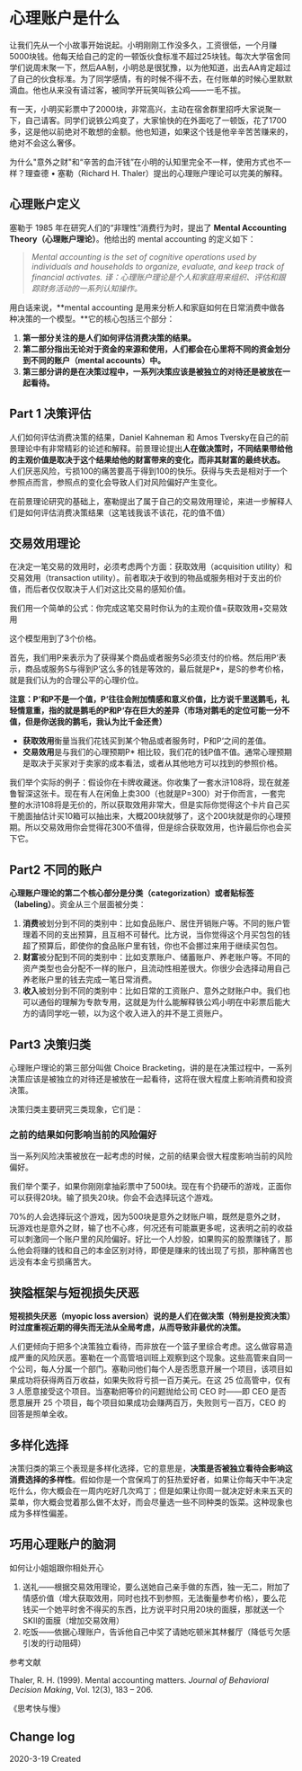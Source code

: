 # 心理账户是什么

让我们先从一个小故事开始说起。小明刚刚工作没多久，工资很低，一个月赚5000块钱。他每天给自己的定的一顿饭伙食标准不超过25块钱。每次大学宿舍同学们说周末聚一下，然后AA制，小明总是很犹豫，以为他知道，出去AA肯定超过了自己的伙食标准。为了同学感情，有的时候不得不去，在付账单的时候心里默默滴血。他也从来没有请过客，被同学开玩笑叫铁公鸡——一毛不拔。

有一天，小明买彩票中了2000块，非常高兴，主动在宿舍群里招呼大家说聚一下，自己请客。同学们说铁公鸡变了，大家愉快的在外面吃了一顿饭，花了1700多，这是他以前绝对不敢想的金额。他也知道，如果这个钱是他辛辛苦苦赚来的，绝对不会这么奢侈。

为什么"意外之财"和“辛苦的血汗钱”在小明的认知里完全不一样，使用方式也不一样？理查德 • 塞勒（Richard H. Thaler）提出的心理账户理论可以完美的解释。

## 心理账户定义

塞勒于 1985 年在研究人们的“非理性”消费行为时，提出了 **Mental Accounting Theory（心理账户理论）**。他给出的 mental accounting 的定义如下：

> *Mental accounting is the set of cognitive operations used by individuals and households to organize, evaluate, and keep track of financial activates.*
> *译：心理账户理论是个人和家庭用来组织、评估和跟踪财务活动的一系列认知操作。*

用白话来说，**mental accounting 是用来分析人和家庭如何在日常消费中做各种决策的一个模型。**它的核心包括三个部分：

1. **第一部分关注的是人们如何评估消费决策的结果。**
2. **第二部分指出无论对于资金的来源和使用，人们都会在心里将不同的资金划分到不同的账户（mental accounts）中。**
3. **第三部分讲的是在决策过程中，一系列决策应该是被独立的对待还是被放在一起看待。**

## Part 1 决策评估

人们如何评估消费决策的结果，Daniel Kahneman 和 Amos Tversky在自己的前景理论中有非常精彩的论述和解释。前景理论提出**人在做决策时，不同结果带给他的主观价值是取决于这个结果给他的财富带来的变化，而非其财富的最终状态。** 人们厌恶风险，亏损100的痛苦要高于得到100的快乐。获得与失去是相对于一个参照点而言，参照点的变化会导致人们对风险偏好产生变化。

在前景理论研究的基础上，塞勒提出了属于自己的交易效用理论，来进一步解释人们是如何评估消费决策结果（这笔钱我该不该花，花的值不值）

## 交易效用理论

在决定一笔交易的效用时，必须考虑两个方面：获取效用（acquisition utility）和交易效用（transaction utility）。前者取决于收到的物品或服务相对于支出的价值，而后者仅仅取决于人们对这比交易的感知价值。

我们用一个简单的公式：你完成这笔交易时你认为的主观价值=获取效用+交易效用

这个模型用到了3个价格。

首先，我们用P来表示为了获得某个商品或者服务S必须支付的价格。然后用P‘表示，商品或服务S与得到P‘这么多的钱是等效的，最后就是P*，是S的参考价格，就是我们认为的合理公平的心理价位。

**注意：P‘和P不是一个值，P‘往往会附加情感和意义价值，比方说千里送鹅毛，礼轻情意重，指的就是鹅毛的P和P‘存在巨大的差异（市场对鹅毛的定位可能一分不值，但是你送我的鹅毛，我认为比千金还贵）**

- **获取效用**衡量当我们花钱买到某个物品或者服务时，P和P‘之间的差值。
- **交易效用**是与我们的心理预期P* 相比较，我们花的钱P值不值。通常心理预期是取决于买家对于卖家的成本看法，或者从其他地方可以找到的参照价格。

我们举个实际的例子：假设你在卡牌收藏迷。你收集了一套水浒108将，现在就差鲁智深这张卡。现在有人在闲鱼上卖300（也就是P=300）对于你而言，一套完整的水浒108将是无价的，所以获取效用非常大，但是实际你觉得这个卡片自己买干脆面抽估计买10箱可以抽出来，大概200块就够了，这个200块就是你的心理预期。所以交易效用你会觉得花300不值得，但是综合获取效用，也许最后你也会买下它。

## Part2 不同的账户

**心理账户理论的第二个核心部分是分类（categorization）或者贴标签（labeling）**。资金从三个层面被分类：

1. **消费**被划分到不同的类别中：比如食品账户、居住开销账户等。不同的账户管理着不同的支出预算，且互相不可替代。比方说，当你觉得这个月买包包的钱超了预算后，即使你的食品账户里有钱，你也不会挪过来用于继续买包包。
2. **财富**被分配到不同的类别中：比如支票账户、储蓄账户、养老账户等。不同的资产类型也会分配不一样的账户，且流动性相差很大。你很少会选择动用自己养老账户里的钱去完成一笔日常消费。
3. **收入**被划分到不同的类别中：比如日常的工资账户、意外之财账户中。我们也可以通俗的理解为专款专用，这就是为什么能解释铁公鸡小明在中彩票后能大方的请同学吃一顿，以为这个收入进入的并不是工资账户。

## Part3 决策归类

心理账户理论的第三部分叫做 Choice Bracketing，讲的是在决策过程中，一系列决策应该是被独立的对待还是被放在一起看待，这将在很大程度上影响消费和投资决策。

决策归类主要研究三类现象，它们是：

### 之前的结果如何影响当前的风险偏好

当一系列风险决策被放在一起考虑的时候，之前的结果会很大程度影响当前的风险偏好。

我们举个栗子，如果你刚刚拿抽彩票中了500块。现在有个扔硬币的游戏，正面你可以获得20块。输了损失20块。你会不会选择玩这个游戏。

70%的人会选择玩这个游戏，因为500块是意外之财账户嘛，既然是意外之财，玩游戏也是意外之财，输了也不心疼，何况还有可能赢更多呢，这表明之前的收益可以刺激同一个账户里的风险偏好。好比一个人炒股，如果购买的股票赚钱了，那么他会将赚的钱和自己的本金区别对待，即便是赚来的钱出现了亏损，那种痛苦也远没有本金亏损痛苦大。

## 狭隘框架与短视损失厌恶

**短视损失厌恶（myopic loss aversion）说的是人们在做决策（特别是投资决策）时过度重视近期的得失而无法从全局考虑，从而导致非最优的决策。**

人们更倾向于把多个决策独立看待，而非放在一个篮子里综合考虑。这么做容易造成严重的风险厌恶。塞勒在一个高管培训班上观察到这个现象。这些高管来自同一个公司，每人分属一个部门。塞勒问他们每个人是否愿意开展一个项目，该项目如果成功将获得两百万收益，如果失败将亏损一百万美元。在这 25 位高管中，仅有 3 人愿意接受这个项目。当塞勒把等价的问题抛给公司 CEO 时——即 CEO 是否愿意展开 25 个项目，每个项目如果成功会赚两百万，失败则亏一百万，CEO 的回答是照单全收。

## 多样化选择

决策归类的第三个表现是多样化选择，它的意思是，**决策是否被独立看待会影响这消费选择的多样性**。假如你是一个宫保鸡丁的狂热爱好者，如果让你每天中午决定吃什么，你大概会在一周内吃好几次鸡丁；但是如果让你周一就决定好未来五天的菜单，你大概会觉着那么做不太好，而会尽量选一些不同种类的饭菜。这种现象也成为多样性偏差。

## 巧用心理账户的脑洞

如何让小姐姐跟你相处开心

1. 送礼——根据交易效用理论，要么送她自己亲手做的东西，独一无二，附加了情感价值（增大获取效用，同时也找不到参照，无法衡量参考价格），要么花钱买一个她平时舍不得买的东西，比方说平时只用20块的面膜，那就送一个SKII的面膜（增加交易效用）
2. 吃饭——依据心理账户，告诉他自己中奖了请她吃顿米其林餐厅（降低亏欠感引发的行动阻碍）



参考文献

Thaler, R. H. (1999). Mental accounting matters. *Journal of Behavioral Decision Making*, Vol. 12(3), 183 – 206.

《思考快与慢》



## Change log

2020-3-19 Created